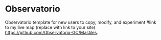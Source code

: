 # Observatorio
Observatorio template for new users to copy, modify, and experiment
#link to my live map (replace with link to your site)
https://github.com/Observatorio-GC/Mastiles.


